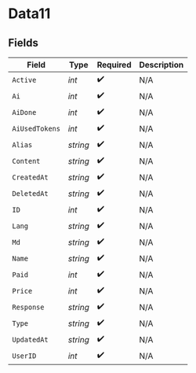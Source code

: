 # Data11


## Fields

| Field              | Type               | Required           | Description        |
| ------------------ | ------------------ | ------------------ | ------------------ |
| `Active`           | *int*              | :heavy_check_mark: | N/A                |
| `Ai`               | *int*              | :heavy_check_mark: | N/A                |
| `AiDone`           | *int*              | :heavy_check_mark: | N/A                |
| `AiUsedTokens`     | *int*              | :heavy_check_mark: | N/A                |
| `Alias`            | *string*           | :heavy_check_mark: | N/A                |
| `Content`          | *string*           | :heavy_check_mark: | N/A                |
| `CreatedAt`        | *string*           | :heavy_check_mark: | N/A                |
| `DeletedAt`        | *string*           | :heavy_check_mark: | N/A                |
| `ID`               | *int*              | :heavy_check_mark: | N/A                |
| `Lang`             | *string*           | :heavy_check_mark: | N/A                |
| `Md`               | *string*           | :heavy_check_mark: | N/A                |
| `Name`             | *string*           | :heavy_check_mark: | N/A                |
| `Paid`             | *int*              | :heavy_check_mark: | N/A                |
| `Price`            | *int*              | :heavy_check_mark: | N/A                |
| `Response`         | *string*           | :heavy_check_mark: | N/A                |
| `Type`             | *string*           | :heavy_check_mark: | N/A                |
| `UpdatedAt`        | *string*           | :heavy_check_mark: | N/A                |
| `UserID`           | *int*              | :heavy_check_mark: | N/A                |